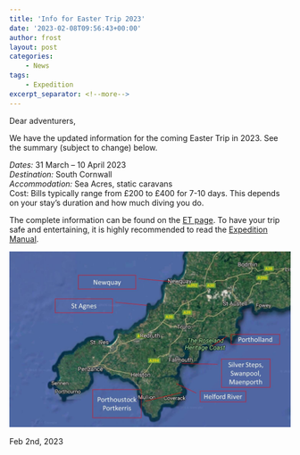 ```yaml
---
title: 'Info for Easter Trip 2023'
date: '2023-02-08T09:56:43+00:00'
author: frost
layout: post
categories:
    - News
tags:
    - Expedition
excerpt_separator: <!--more-->
---
```


Dear adventurers,

We have the updated information for the coming Easter Trip in 2023. See the summary (subject to change) below.

<!--more-->

*Dates:* 31 March – 10 April 2023  
*Destination:* South Cornwall  
*Accommodation:* Sea Acres, static caravans  
Cost: Bills typically range from £200 to £400 for 7-10 days. This depends on your stay’s duration and how much diving you do.

The complete information can be found on the [ET page](https://ouueg.com/diving/easter-trip/). To have your trip safe and entertaining, it is highly recommended to read the [Expedition Manual](https://ouueg.com/diving/easter-trip/).

![Map of South Coast of Cornwall](/assets/images/etmap.jpg)

Feb 2nd, 2023
